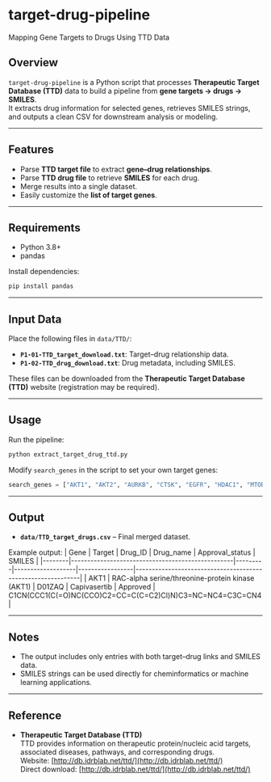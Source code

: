 # target-drug-pipeline
Mapping Gene Targets to Drugs Using TTD Data


## Overview
`target-drug-pipeline` is a Python script that processes **Therapeutic Target Database (TTD)** data to build a pipeline from **gene targets → drugs → SMILES**.  
It extracts drug information for selected genes, retrieves SMILES strings, and outputs a clean CSV for downstream analysis or modeling.

---

## Features
- Parse **TTD target file** to extract **gene–drug relationships**.
- Parse **TTD drug file** to retrieve **SMILES** for each drug.
- Merge results into a single dataset.
- Easily customize the **list of target genes**.

---

## Requirements
- Python 3.8+
- pandas

Install dependencies:
```bash
pip install pandas
```

---

## Input Data
Place the following files in `data/TTD/`:
- **`P1-01-TTD_target_download.txt`**: Target–drug relationship data.  
- **`P1-02-TTD_drug_download.txt`**: Drug metadata, including SMILES.

These files can be downloaded from the **Therapeutic Target Database (TTD)** website (registration may be required).

---

## Usage
Run the pipeline:
```bash
python extract_target_drug_ttd.py
```

Modify `search_genes` in the script to set your own target genes:
```python
search_genes = ["AKT1", "AKT2", "AURKB", "CTSK", "EGFR", "HDAC1", "MTOR", "PIK3CA"]
```

---

## Output
- **`data/TTD_target_drugs.csv`** – Final merged dataset.

Example output:
| Gene   | Target                                           | Drug_ID | Drug_name         | Approval_status | SMILES                                                      |
|--------|--------------------------------------------------|---------|-------------------|-----------------|-------------------------------------------------------------|
| AKT1   | RAC-alpha serine/threonine-protein kinase (AKT1) | D01ZAQ  | Capivasertib      | Approved        | C1CN(CCC1(C(=O)NC(CCO)C2=CC=C(C=C2)Cl)N)C3=NC=NC4=C3C=CN4   |

---

## Notes
- The output includes only entries with both target–drug links and SMILES data.
- SMILES strings can be used directly for cheminformatics or machine learning applications.

---

## Reference
- **Therapeutic Target Database (TTD)**  
  TTD provides information on therapeutic protein/nucleic acid targets, associated diseases, pathways, and corresponding drugs.  
  Website: [http://db.idrblab.net/ttd/](http://db.idrblab.net/ttd/)  
  Direct download: [http://db.idrblab.net/ttd/](http://db.idrblab.net/ttd/) 


